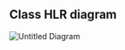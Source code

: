 ## Class HLR diagram

![Untitled Diagram](https://user-images.githubusercontent.com/78857426/111970186-080a3380-8b21-11eb-999f-a7e8b9dfb128.jpg)


